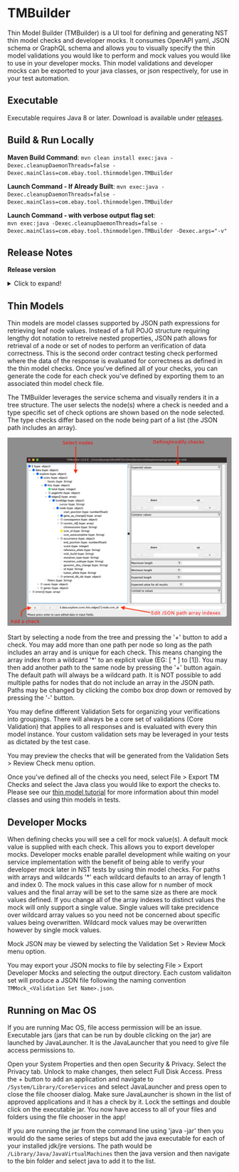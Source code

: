 # TMBuilder
Thin Model Builder (TMBuilder) is a UI tool for defining and generating NST thin model checks and developer mocks. It consumes OpenAPI yaml, JSON schema or GraphQL schema and allows you to visually specify the thin model validations you would like to perform and mock values you would like to use in your developer mocks. Thin model validations and developer mocks can be exported to your java classes, or json respectively, for use in your test automation.  

## Executable

Executable requires Java 8 or later. Download is available under [releases](https://github.com/eBay/NSTSuite/releases).

## Build & Run Locally

**Maven Build Command**:
`mvn clean install exec:java -Dexec.cleanupDaemonThreads=false -Dexec.mainClass=com.ebay.tool.thinmodelgen.TMBuilder`  

**Launch Command - If Already Built**:
`mvn exec:java -Dexec.cleanupDaemonThreads=false -Dexec.mainClass=com.ebay.tool.thinmodelgen.TMBuilder`  

**Launch Command - with verbose output flag set**:  
`mvn exec:java -Dexec.cleanupDaemonThreads=false -Dexec.mainClass=com.ebay.tool.thinmodelgen.TMBuilder -Dexec.args="-v"`

## Release Notes

**Release version**  
<details>
  <summary>Click to expand!</summary>
  
| Version  | Notes                                                                                                                                                                                                                                                                                                                                                                                                                                                                                                            |
|---|------------------------------------------------------------------------------------------------------------------------------------------------------------------------------------------------------------------------------------------------------------------------------------------------------------------------------------------------------------------------------------------------------------------------------------------------------------------------------------------------------------------|
| 3.1.1 | Fix export developer mock dialog selection messaging. Eliminating confusion around the file filter referencing Java and Kotlin classes which are not necessary when exporting developer mocks.                                                                                                                                                                                                                                                                                                                   |
| 3.1.0 | Support Kotlin thin model classes.                                                                                                                                                                                                                                                                                                                                                                                                                                                                               |
| 3.0.1 | Upgrade to GraphQL2JSONSchema library 1.1.2 to fix non nullable operation parsing.                                                                                                                                                                                                                                                                                                                                                                                                                               |
| 3.0.0 | Introducing developer mock generation. Read the section on developer mocks for more information.                                                                                                                                                                                                                                                                                                                                                                                                                 |
| 2.0.2 | GraphQL schema processing bug fixes - multiple schema file support and reference type name presentation. If a type definition is missing from the schemas a pop-up message is displayed to the user.                                                                                                                                                                                                                                                                                                             |
| 2.0.1 | Correct GraphQL parsing bug that dropped the operation name from the schema tree.                                                                                                                                                                                                                                                                                                                                                                                                                                |
| 2.0.0 | Adding GraphQL Support. TMB internal file pathing is no longer relative to the TMBuilder executable. Pathing to the schema and export file location is now relative to the TMB file. To update you existing files, place the TMBuilder executable in the same location as your existing TMBuilder executable, open each of your TMB files and then save them. After saving each of your TMB files with the 2.0.0 TMBuilder you are free to move your TMBuilder executable anywhere you like on your file system. |
| 1.0.8 | Fix for array parsing of primitive items.                                                                                                                                                                                                                                                                                                                                                                                                                                                                        |
| 1.0.7 | Fix parsing error related to JSON schema with arrays without defined items.                                                                                                                                                                                                                                                                                                                                                                                                                                      |
| 1.0.6 | Patch for JPJsonObjectCheck output not wrapping output in quotes.                                                                                                                                                                                                                                                                                                                                                                                                                                                |
| 1.0.5 | Support for oneOf/anyOf response model schemas.                                                                                                                                                                                                                                                                                                                                                                                                                                                                  |
| 1.0.4 | JPObjectCheck support code generation for defined checks and added negative contains check for object fields.                                                                                                                                                                                                                                                                                                                                                                                                    |
| 1.0.3 | Fix import statement generation to choose the wrapped JP*Check.                                                                                                                                                                                                                                                                                                                                                                                                                                                  |
| 1.0.2 | Fix duplicate field entry issue.                                                                                                                                                                                                                                                                                                                                                                                                                                                                                 |
| 1.0.1 | Fix for issue reported when parsing strings that are DateTime instances. Significant improvement to OpenAPI parsing time. Recent files will only track .tmb files.                                                                                                                                                                                                                                                                                                                                               |
| 1.0.0 | Support for OpenAPI schema                                                                                                                                                                                                                                                                                                                                                                                                                                                                                       |
</details>

## Thin Models
Thin models are model classes supported by JSON path expressions for retrieving leaf node values. Instead of a full POJO structure requiring lengthy dot notation to retreive nested properties, JSON path allows for retrieval of a node or set of nodes to perform an verification of data correctness. This is the second order contract testing check performed where the data of the response is evaluated for correctness as defined in the thin model checks. Once you've defined all of your checks, you can generate the code for each check you've defined by exporting them to an associated thin model check file.

The TMBuilder leverages the service schema and visually renders it in a tree structure. The user selects the node(s) where a check is needed and a type specific set of check options are shown based on the node selected. The type checks differ based on the node being part of a list (the JSON path includes an array).

<img src="images/ui_overview.png">

Start by selecting a node from the tree and pressing the '+' button to add a check. You may add more than one path per node so long as the path includes an array and is unique for each check. This means changing the array index from a wildcard '*' to an explicit value (EG: [ * ] to [1]). You may then add another path to the same node by pressing the '+' button again. The default path will always be a wildcard path. It is NOT possible to add multiple paths for nodes that do not include an array in the JSON path. Paths may be changed by clicking the combo box drop down or removed by pressing the '-' button.

You may define different Validation Sets for organizing your verifications into groupings. There will always be a core set of validations (Core Validation) that applies to all responses and is evaluated with every thin model instance. Your custom validation sets may be leveraged in your tests as dictated by the test case.

You may preview the checks that will be generated from the Validation Sets > Review Check menu option.

Once you've defined all of the checks you need, select File > Export TM Checks and select the Java class you would like to export the checks to. Please see our [thin model tutorial](https://github.com/eBay/NSTSuite/tree/main/NSTTutorials/ThinModels) for more information about thin model classes and using thin models in tests.

## Developer Mocks
When defining checks you will see a cell for mock value(s). A default mock value is supplied with each check. This allows you to export developer mocks. Developer mocks enable parallel development while waiting on your service implementation with the benefit of being able to verify your developer mock later in NST tests by using thin model checks. For paths with arrays and wildcards '*' each wildcard defaults to an array of length 1 and index 0. The mock values in this case allow for n number of mock values and the final array will be set to the same size as there are mock values defined. If you change all of the array indexes to distinct values the mock will only support a single value. Single values will take precidence over wildcard array values so you need not be concerned about specific values being overwritten. Wildcard mock values may be overwritten however by single mock values.

Mock JSON may be viewed by selecting the Validation Set > Review Mock menu option.

You may export your JSON mocks to file by selecting File > Export Developer Mocks and selecting the output directory. Each custom validaiton set will produce a JSON file following the naming convention `TMMock_<Validation Set Name>.json`.

## Running on Mac OS  
If you are running Mac OS, file access permission will be an issue. Executable jars (jars that can be run by double clicking on the jar) are launched by JavaLauncher. It is the JavaLauncher that you need to give file access permissions to.

Open your System Properties and then open Security & Privacy. Select the Privacy tab. Unlock to make changes, then select Full Disk Access. Press the + button to add an application and navigate to `/System/Library/CoreServices` and select JavaLauncher and press open to close the file chooser dialog. Make sure JavaLauncher is shown in the list of approved applications and it has a check by it. Lock the settings and double click on the executable jar. You now have access to all of your files and folders using the file chooser in the app!

If you are running the jar from the command line using 'java -jar' then you would do the same series of steps but add the java executable for each of your installed jdk/jre versions. The path would be `/Library/Java/JavaVirtualMachines` then the java version and then navigate to the bin folder and select java to add it to the list.
